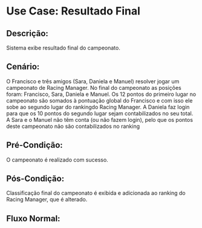 # Use Case: Resultado Final

## Descrição:
Sistema exibe resultado final do campeonato.

## Cenário:
O Francisco e três amigos (Sara, Daniela e Manuel) resolver jogar um campeonato de Racing Manager.
No final do campeonato as posições foram: Francisco, Sara, Daniela e Manuel. 
Os 12 pontos do primeiro lugar no campeonato são somados à pontuação global do Francisco e com isso ele sobe ao segundo lugar do rankingdo Racing Manager.
A Daniela faz login para que os 10 pontos do segundo lugar sejam contabilizados no seu total. A Sara e o Manuel não têm conta (ou não fazem login),
pelo que os pontos deste campeonato não são contabilizados no ranking

## Pré-Condição:
O campeonato é realizado com sucesso.

## Pós-Condição:
Classificação final do campeonato é exibida e adicionada ao ranking do Racing Manager, que é alterado.

## Fluxo Normal:
